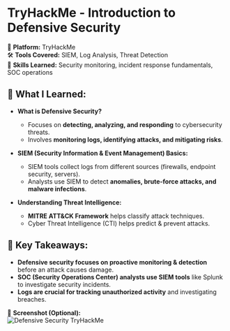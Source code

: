# TryHackMe - Introduction to Defensive Security  
📌 **Platform:** TryHackMe  
🛠 **Tools Covered:** SIEM, Log Analysis, Threat Detection  
🎯 **Skills Learned:** Security monitoring, incident response fundamentals, SOC operations  

## 📝 What I Learned:
- **What is Defensive Security?**  
  - Focuses on **detecting, analyzing, and responding** to cybersecurity threats.  
  - Involves **monitoring logs, identifying attacks, and mitigating risks**.  

- **SIEM (Security Information & Event Management) Basics:**  
  - SIEM tools collect logs from different sources (firewalls, endpoint security, servers).  
  - Analysts use SIEM to detect **anomalies, brute-force attacks, and malware infections**.  

- **Understanding Threat Intelligence:**  
  - **MITRE ATT&CK Framework** helps classify attack techniques.  
  - Cyber Threat Intelligence (CTI) helps predict & prevent attacks.  

## 🔑 Key Takeaways:
- **Defensive security focuses on proactive monitoring & detection** before an attack causes damage.  
- **SOC (Security Operations Center) analysts use SIEM tools** like Splunk to investigate security incidents.  
- **Logs are crucial for tracking unauthorized activity** and investigating breaches.  

📸 **Screenshot (Optional):**  
![Defensive Security TryHackMe](PASTE_YOUR_IMAGE_LINK_HERE)
